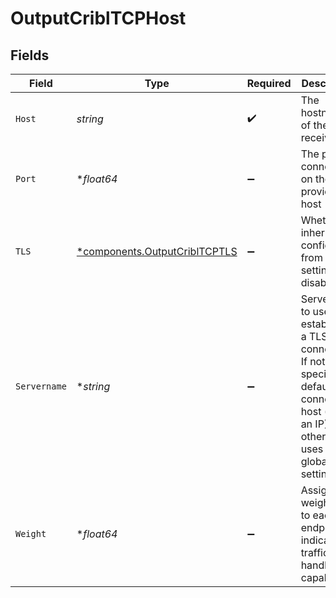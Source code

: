# OutputCriblTCPHost


## Fields

| Field                                                                                                                                                      | Type                                                                                                                                                       | Required                                                                                                                                                   | Description                                                                                                                                                |
| ---------------------------------------------------------------------------------------------------------------------------------------------------------- | ---------------------------------------------------------------------------------------------------------------------------------------------------------- | ---------------------------------------------------------------------------------------------------------------------------------------------------------- | ---------------------------------------------------------------------------------------------------------------------------------------------------------- |
| `Host`                                                                                                                                                     | *string*                                                                                                                                                   | :heavy_check_mark:                                                                                                                                         | The hostname of the receiver                                                                                                                               |
| `Port`                                                                                                                                                     | **float64*                                                                                                                                                 | :heavy_minus_sign:                                                                                                                                         | The port to connect to on the provided host                                                                                                                |
| `TLS`                                                                                                                                                      | [*components.OutputCriblTCPTLS](../../models/components/outputcribltcptls.md)                                                                              | :heavy_minus_sign:                                                                                                                                         | Whether to inherit TLS configs from group setting or disable TLS                                                                                           |
| `Servername`                                                                                                                                               | **string*                                                                                                                                                  | :heavy_minus_sign:                                                                                                                                         | Servername to use if establishing a TLS connection. If not specified, defaults to connection host (if not an IP); otherwise, uses the global TLS settings. |
| `Weight`                                                                                                                                                   | **float64*                                                                                                                                                 | :heavy_minus_sign:                                                                                                                                         | Assign a weight (>0) to each endpoint to indicate its traffic-handling capability                                                                          |